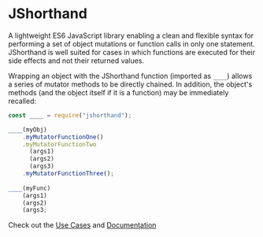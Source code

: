 # JShorthand
A lightweight ES6 JavaScript library enabling a clean and flexible syntax for performing a set of object 
mutations or function calls in only one statement. JShorthand is well suited for cases in which functions are executed for their side effects and not their returned values.

Wrapping an object with the JShorthand function (imported as `____`) allows a series of mutator methods to be directly chained. In addition, the object's methods (and the object itself if it is a function) may be immediately recalled:
```javascript
const ____ = require("jshorthand");

____(myObj)
    .myMutatorFunctionOne()
    .myMutatorFunctionTwo
      (args1)
      (args2)
      (args3)
    .myMutatorFunctionThree();
    
____(myFunc)
    (args1)
    (args2)
    (args3;


```

Check out the [Use Cases](https://github.com/skarukas/JShorthand/wiki/Syntax-&-Use-Cases) and [Documentation](https://github.com/skarukas/JShorthand/wiki/Documentation)

